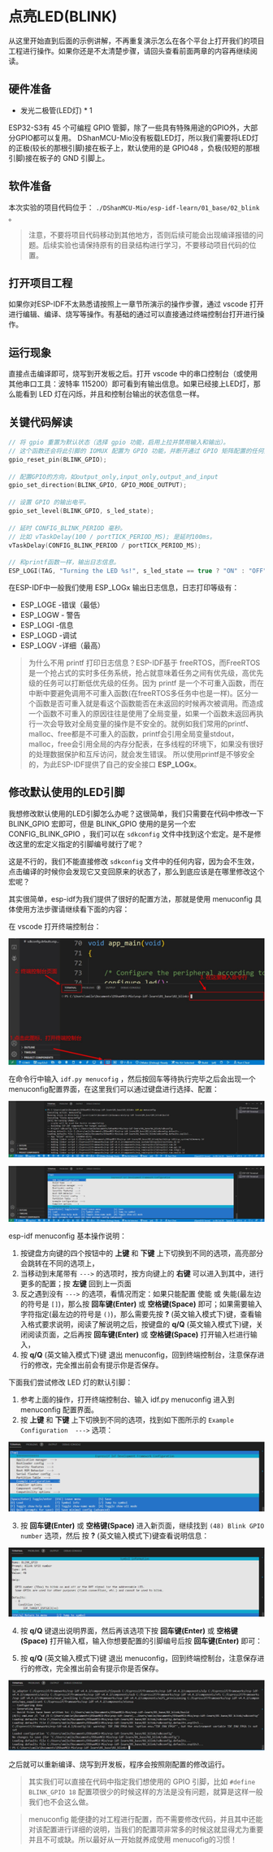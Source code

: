 
# 点亮LED(BLINK)

从这里开始直到后面的示例讲解，不再重复演示怎么在各个平台上打开我们的项目工程进行操作。如果你还是不太清楚步骤，请回头查看前面两章的内容再继续阅读。


## 硬件准备

- 发光二极管(LED灯)  * 1

ESP32-S3有 45 个可编程 GPIO 管脚，除了一些具有特殊用途的GPIO外，大部分GPIO都可以复用。
DShanMCU-Mio没有板载LED灯，所以我们需要将LED灯的正极(较长的那根引脚)接在板子上，默认使用的是 GPIO48 ，负极(较短的那根引脚)接在板子的 GND 引脚上。


## 软件准备

本次实验的项目代码位于： `./DShanMCU-Mio/esp-idf-learn/01_base/02_blink` 。

> 注意，不要将项目代码移动到其他地方，否则后续可能会出现编译报错的问题。后续实验也请保持原有的目录结构进行学习，不要移动项目代码的位置。


## 打开项目工程

如果你对ESP-IDF不太熟悉请按照上一章节所演示的操作步骤，通过 vscode 打开进行编辑、编译、烧写等操作。有基础的通过可以直接通过终端控制台打开进行操作。

## 运行现象

直接点击编译即可，烧写到开发板之后。打开 vscode 中的串口控制台（或使用其他串口工具：波特率 115200）即可看到有输出信息。如果已经接上LED灯，那么能看到 LED 灯在闪烁，并且和控制台输出的状态信息一样。

## 关键代码解读

```c
// 将 gpio 重置为默认状态（选择 gpio 功能，启用上拉并禁用输入和输出）。
// 这个函数还会将此引脚的 IOMUX 配置为 GPIO 功能，并断开通过 GPIO 矩阵配置的任何其他外设输出。
gpio_reset_pin(BLINK_GPIO);

// 配置GPIO的方向，如output_only,input_only,output_and_input
gpio_set_direction(BLINK_GPIO, GPIO_MODE_OUTPUT);

// 设置 GPIO 的输出电平。
gpio_set_level(BLINK_GPIO, s_led_state);

// 延时 CONFIG_BLINK_PERIOD 毫秒。
// 比如 vTaskDelay(100 / portTICK_PERIOD_MS); 是延时100ms。
vTaskDelay(CONFIG_BLINK_PERIOD / portTICK_PERIOD_MS);

// 和printf函数一样，输出日志信息。
ESP_LOGI(TAG, "Turning the LED %s!", s_led_state == true ? "ON" : "OFF");
```

在ESP-IDF中一般我们使用 ESP_LOGx 输出日志信息，日志打印等级有：

- ESP_LOGE -错误（最低）
- ESP_LOGW - 警告
- ESP_LOGI -信息
- ESP_LOGD -调试
- ESP_LOGV -详细（最高）


> 为什么不用 printf 打印日志信息？ESP-IDF基于 freeRTOS，而FreeRTOS是一个抢占式的实时多任务系统，抢占就意味着任务之间有优先级，高优先级的任务可以打断低优先级的任务。因为 printf 是一个不可重入函数，而在中断中要避免调用不可重入函数(在freeRTOS多任务中也是一样)。区分一个函数是否可重入就是看这个函数能否在未返回的时候再次被调用。而造成一个函数不可重入的原因往往是使用了全局变量，如果一个函数未返回再执行一次会导致对全局变量的操作是不安全的。就例如我们常用的printf、malloc、free都是不可重入的函数，printf会引用全局变量stdout，malloc，free会引用全局的内存分配表，在多线程的环境下，如果没有很好的处理数据保护和互斥访问，就会发生错误。
所以使用printf是不够安全的，为此ESP-IDF提供了自己的安全接口 **ESP_LOGx**。


## 修改默认使用的LED引脚

我想修改默认使用的LED引脚怎么办呢？这很简单，我们只需要在代码中修改一下 BLINK_GPIO 宏即可，但是 BLINK_GPIO 使用的是另一个宏 CONFIG_BLINK_GPIO ，我们可以在 `sdkconfig` 文件中找到这个宏定。是不是修改这里的宏定义指定的引脚编号就行了呢？

这是不行的，我们不能直接修改 `sdkconfig` 文件中的任何内容，因为会不生效，点击编译的时候你会发现它又变回原来的状态了，那么到底应该是在哪里修改这个宏呢？

其实很简单，esp-idf为我们提供了很好的配置方法，那就是使用 menuconfig 具体使用方法步骤请继续看下面的内容：


在 vscode 打开终端控制台：

![DShanMCU-Mio_esp-idf_chapter4-2_images_001](_images/chapter4_images/DShanMCU-Mio_esp-idf_chapter4-2_images_001.jpg)


在命令行中输入 `idf.py menucofig` ，然后按回车等待执行完毕之后会出现一个menuconfig配置界面，在这里我们可以通过键盘进行选择、配置：

![DShanMCU-Mio_esp-idf_chapter4-2_images_002](_images/chapter4_images/DShanMCU-Mio_esp-idf_chapter4-2_images_002.jpg)

![DShanMCU-Mio_esp-idf_chapter4-2_images_003](_images/chapter4_images/DShanMCU-Mio_esp-idf_chapter4-2_images_003.jpg)

esp-idf menuconfig 基本操作说明：

1. 按键盘方向键的四个按钮中的 **上键** 和 **下键** 上下切换到不同的选项，高亮部分会跳转在不同的选项上，
2. 当移动到末尾带有 `--->` 的选项时，按方向键上的 **右键** 可以进入到其中，进行更多的配置；按 **左键** 回到上一页面
3. 反之遇到没有 `--->` 的选项，看情况而定：如果只能配置 使能 或 失能(最左边的符号是 `[]`)，那么按 **回车键(Enter)** 或 **空格键(Space)** 即可；如果需要输入字符指定(最左边的符号是 `()`)，那么需要先按 **?** (英文输入模式下)键，查看输入格式要求说明，阅读了解说明之后，按键盘的 **q/Q** (英文输入模式下)键，关闭阅读页面，之后再按 **回车键(Enter)** 或 **空格键(Space)** 打开输入栏进行输入，
4. 按 **q/Q** (英文输入模式下)键 退出 menuconfig，回到终端控制台，注意保存进行的修改，完全推出前会有提示你是否保存。


下面我们尝试修改 LED 灯的默认引脚：

1. 参考上面的操作，打开终端控制台、输入 idf.py menuconfig 进入到 menuconfig 配置界面。
2. 按 **上键** 和 **下键** 上下切换到不同的选项，找到如下图所示的 `Example Configuration  --->` 选项：


![DShanMCU-Mio_esp-idf_chapter4-2_images_004](_images/chapter4_images/DShanMCU-Mio_esp-idf_chapter4-2_images_004.jpg)

3. 按 **回车键(Enter)** 或 **空格键(Space)** 进入新页面，继续找到 `(48) Blink GPIO number` 选项，然后
按  **?** (英文输入模式下)键查看说明信息：

![DShanMCU-Mio_esp-idf_chapter4-2_images_005](_images/chapter4_images/DShanMCU-Mio_esp-idf_chapter4-2_images_005.jpg)

4. 按 **q/Q** 键退出说明界面，然后再该选项下按 **回车键(Enter)** 或 **空格键(Space)** 打开输入框，输入你想要配置的引脚编号后按 **回车键(Enter)** 即可：

5. 按 **q/Q** (英文输入模式下)键 退出 menuconfig，回到终端控制台，注意保存进行的修改，完全推出前会有提示你是否保存。


![DShanMCU-Mio_esp-idf_chapter4-2_images_006](_images/chapter4_images/DShanMCU-Mio_esp-idf_chapter4-2_images_006.jpg)

之后就可以重新编译、烧写到开发板，程序会按照刚配置的修改运行。


> 其实我们可以直接在代码中指定我们想使用的 GPIO 引脚，比如 `#define BLINK_GPIO 18` 配置项很少的时候这样的方法是没有问题，就算是这样一般我们也不会这么做。

> menuconfig 能便捷的对工程进行配置，而不需要修改代码，并且其中还能对该配置进行详细的说明，当我们的配置项非常多的时候这就显得尤为重要并且不可或缺。所以最好从一开始就养成使用 menucofig的习惯！

